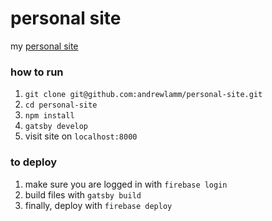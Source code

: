 # personal site

my [personal site](https://andrewl.dev/)

### how to run

1. `git clone git@github.com:andrewlamm/personal-site.git`
2. `cd personal-site`
3. `npm install`
4. `gatsby develop`
5. visit site on `localhost:8000`

### to deploy

1. make sure you are logged in with `firebase login`
2. build files with `gatsby build`
3. finally, deploy with `firebase deploy`
